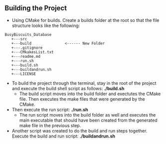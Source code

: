 ## Building the Project ##
 - Using CMake for builds. Create a builds folder at the root so that the file structure looks like the following:
 ```text
BusyBiscuits_Database
    +---src
    +---build               <------ New Folder
    +---.gitignore
    +---CMkakesList.txt
    +---readme.md
    +---run.sh
    +---build.sh
    +---buildandrun.sh
    +---LICENSE
```
 - To build the project through the terminal, stay in the root of the project and execute the build shell script as follows:
    **./build.sh**
    - The build script moves into the build folder and exectutes the CMake file. Then executes the make files that were generated by the CMake. 
 - Then execute the run script:
    **./run.sh**
    - The run script moves into the build folder as well and executes the main executable that should have been created from the generated make file in the previous step.
 - Another script was created to do the build and run steps together. Execute the build and run script:
    **./buildandrun.sh**